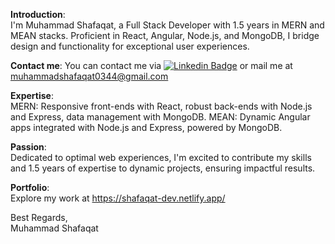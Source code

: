 **Introduction**:<br> 
I'm Muhammad Shafaqat, a Full Stack Developer with 1.5 years in MERN and MEAN stacks. Proficient in React, Angular, Node.js, and MongoDB, I bridge design and functionality for exceptional user experiences.

**Contact me**:
You can contact me via [![Linkedin Badge](https://img.shields.io/badge/-Shafaqat-blue?style=flat&logo=Linkedin&logoColor=white)](https://www.linkedin.com/in/m-shafaqat/)  or mail me at 
<a href='mailto:muhammadshafaqat0344@gmail.com'>muhammadshafaqat0344@gmail.com</a>

**Expertise**:<br> 
MERN: Responsive front-ends with React, robust back-ends with Node.js and Express, data management with MongoDB.
MEAN: Dynamic Angular apps integrated with Node.js and Express, powered by MongoDB.

**Passion**:<br> 
Dedicated to optimal web experiences, I'm excited to contribute my skills and 1.5 years of expertise to dynamic projects, ensuring impactful results.

**Portfolio**:<br>
Explore my work at https://shafaqat-dev.netlify.app/

Best Regards, <br> 
Muhammad Shafaqat

